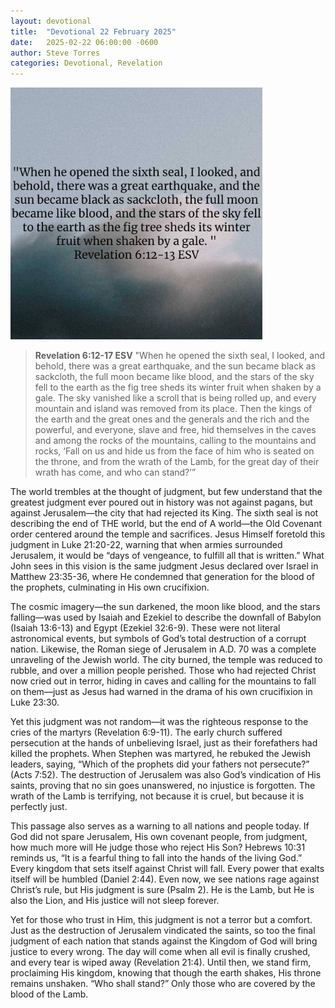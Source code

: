 ```yaml
---
layout: devotional
title:  "Devotional 22 February 2025"
date:   2025-02-22 06:00:00 -0600
author: Steve Torres
categories: Devotional, Revelation
---
```

<img src="https://github.com/ElEsteeb/ElEsteeb.github.io/blob/main/images/devotionals/Rev-6_12-13.jpg?raw=true" alt="Revelation 6:12-13.jpg" style="max-width: 80%; height: auto;">


>**Revelation 6:12-17 ESV**
>"When he opened the sixth seal, I looked, and behold, there was a great earthquake, and the sun became black as sackcloth, the full moon became like blood, and the stars of the sky fell to the earth as the fig tree sheds its winter fruit when shaken by a gale. The sky vanished like a scroll that is being rolled up, and every mountain and island was removed from its place. Then the kings of the earth and the great ones and the generals and the rich and the powerful, and everyone, slave and free, hid themselves in the caves and among the rocks of the mountains, calling to the mountains and rocks, ‘Fall on us and hide us from the face of him who is seated on the throne, and from the wrath of the Lamb, for the great day of their wrath has come, and who can stand?’” 

The world trembles at the thought of judgment, but few understand that the greatest judgment ever poured out in history was not against pagans, but against Jerusalem—the city that had rejected its King. The sixth seal is not describing the end of THE world, but the end of A world—the Old Covenant order centered around the temple and sacrifices. Jesus Himself foretold this judgment in Luke 21:20-22, warning that when armies surrounded Jerusalem, it would be “days of vengeance, to fulfill all that is written.” What John sees in this vision is the same judgment Jesus declared over Israel in Matthew 23:35-36, where He condemned that generation for the blood of the prophets, culminating in His own crucifixion.

The cosmic imagery—the sun darkened, the moon like blood, and the stars falling—was used by Isaiah and Ezekiel to describe the downfall of Babylon (Isaiah 13:6-13) and Egypt (Ezekiel 32:6-9). These were not literal astronomical events, but symbols of God’s total destruction of a corrupt nation. Likewise, the Roman siege of Jerusalem in A.D. 70 was a complete unraveling of the Jewish world. The city burned, the temple was reduced to rubble, and over a million people perished. Those who had rejected Christ now cried out in terror, hiding in caves and calling for the mountains to fall on them—just as Jesus had warned in the drama of his own crucifixion in Luke 23:30.

Yet this judgment was not random—it was the righteous response to the cries of the martyrs (Revelation 6:9-11). The early church suffered persecution at the hands of unbelieving Israel, just as their forefathers had killed the prophets. When Stephen was martyred, he rebuked the Jewish leaders, saying, “Which of the prophets did your fathers not persecute?” (Acts 7:52). The destruction of Jerusalem was also God’s vindication of His saints, proving that no sin goes unanswered, no injustice is forgotten. The wrath of the Lamb is terrifying, not because it is cruel, but because it is perfectly just.

This passage also serves as a warning to all nations and people today. If God did not spare Jerusalem, His own covenant people, from judgment, how much more will He judge those who reject His Son? Hebrews 10:31 reminds us, “It is a fearful thing to fall into the hands of the living God.” Every kingdom that sets itself against Christ will fall. Every power that exalts itself will be humbled (Daniel 2:44). Even now, we see nations rage against Christ’s rule, but His judgment is sure (Psalm 2). He is the Lamb, but He is also the Lion, and His justice will not sleep forever.

Yet for those who trust in Him, this judgment is not a terror but a comfort. Just as the destruction of Jerusalem vindicated the saints, so too the final judgment of each nation that stands against the Kingdom of God will bring justice to every wrong. The day will come when all evil is finally crushed, and every tear is wiped away (Revelation 21:4). Until then, we stand firm, proclaiming His kingdom, knowing that though the earth shakes, His throne remains unshaken. “Who shall stand?” Only those who are covered by the blood of the Lamb.


